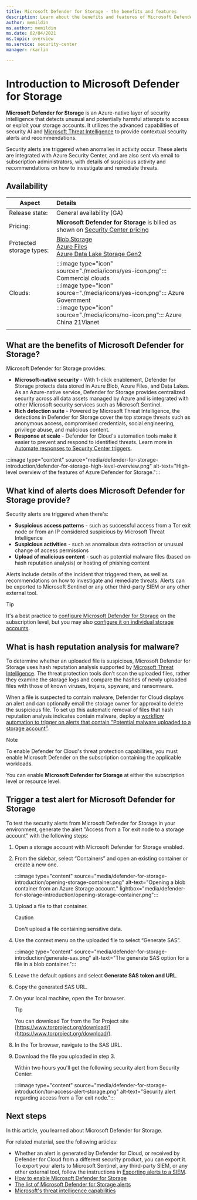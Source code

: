 ```yaml
---
title: Microsoft Defender for Storage - the benefits and features 
description: Learn about the benefits and features of Microsoft Defender for Storage.
author: memildin
ms.author: memildin
ms.date: 02/04/2021
ms.topic: overview
ms.service: security-center
manager: rkarlin

---
```


# Introduction to Microsoft Defender for Storage

**Microsoft Defender for Storage** is an Azure-native layer of security intelligence that detects unusual and potentially harmful attempts to access or exploit your storage accounts. It utilizes the advanced capabilities of security AI and [Microsoft Threat Intelligence](https://go.microsoft.com/fwlink/?linkid=2128684) to provide contextual security alerts and recommendations.

Security alerts are triggered when anomalies in activity occur. These alerts are integrated with Azure Security Center, and are also sent via email to subscription administrators, with details of suspicious activity and recommendations on how to investigate and remediate threats.

## Availability

|Aspect|Details|
|----|:----|
|Release state:|General availability (GA)|
|Pricing:|**Microsoft Defender for Storage** is billed as shown on [Security Center pricing](https://azure.microsoft.com/pricing/details/security-center/)|
|Protected storage types:|[Blob Storage](https://azure.microsoft.com/services/storage/blobs/)<br>[Azure Files](../storage/files/storage-files-introduction.md)<br>[Azure Data Lake Storage Gen2](../storage/blobs/data-lake-storage-introduction.md)|
|Clouds:|:::image type="icon" source="./media/icons/yes-icon.png"::: Commercial clouds<br>:::image type="icon" source="./media/icons/yes-icon.png"::: Azure Government<br>:::image type="icon" source="./media/icons/no-icon.png"::: Azure China 21Vianet|
|||


## What are the benefits of Microsoft Defender for Storage?

Microsoft Defender for Storage provides:

- **Microsoft-native security** - With 1-click enablement, Defender for Storage protects data stored in Azure Blob, Azure Files, and Data Lakes. As an Azure-native service, Defender for Storage provides centralized security across all data assets managed by Azure and is integrated with other Microsoft security services such as Microsoft Sentinel.
- **Rich detection suite** - Powered by Microsoft Threat Intelligence, the detections in Defender for Storage cover the top storage threats such as anonymous access, compromised credentials, social engineering, privilege abuse, and malicious content.
- **Response at scale** - Defender for Cloud's automation tools make it easier to prevent and respond to identified threats. Learn more in [Automate responses to Security Center triggers](workflow-automation.md).

:::image type="content" source="media/defender-for-storage-introduction/defender-for-storage-high-level-overview.png" alt-text="High-level overview of the features of Azure Defender for Storage.":::


## What kind of alerts does Microsoft Defender for Storage provide?

Security alerts are triggered when there's:

- **Suspicious access patterns** - such as successful access from a Tor exit node or from an IP considered suspicious by Microsoft Threat Intelligence
- **Suspicious activities** - such as anomalous data extraction or unusual change of access permissions
- **Upload of malicious content** - such as potential malware files (based on hash reputation analysis) or hosting of phishing content

Alerts include details of the incident that triggered them, as well as recommendations on how to investigate and remediate threats. Alerts can be exported to Microsoft Sentinel or any other third-party SIEM or any other external tool.

> [!TIP]
> It's a best practice to [configure Microsoft Defender for Storage](../storage/common/azure-defender-storage-configure.md?tabs=azure-security-center) on the subscription level, but you may also [configure it on individual storage accounts](../storage/common/azure-defender-storage-configure.md?tabs=azure-portal).


## What is hash reputation analysis for malware?

To determine whether an uploaded file is suspicious, Microsoft Defender for Storage uses hash reputation analysis supported by [Microsoft Threat Intelligence](https://go.microsoft.com/fwlink/?linkid=2128684). The threat protection tools don’t scan the uploaded files, rather they examine the storage logs and compare the hashes of newly uploaded files with those of known viruses, trojans, spyware, and ransomware. 

When a file is suspected to contain malware, Defender for Cloud displays an alert and can optionally email the storage owner for approval to delete the suspicious file. To set up this automatic removal of files that hash reputation analysis indicates contain malware, deploy a [workflow automation to trigger on alerts that contain "Potential malware uploaded to a storage account”](https://techcommunity.microsoft.com/t5/azure-security-center/how-to-respond-to-potential-malware-uploaded-to-azure-storage/ba-p/1452005).

> [!NOTE]
> To enable Defender for Cloud's threat protection capabilities, you must enable Microsoft Defender on the subscription containing the applicable workloads.
>
> You can enable **Microsoft Defender for Storage** at either the subscription level or resource level.

## Trigger a test alert for Microsoft Defender for Storage

To test the security alerts from Microsoft Defender for Storage in your environment, generate the alert "Access from a Tor exit node to a storage account" with the following steps:

1. Open a storage account with Microsoft Defender for Storage enabled.
1. From the sidebar, select “Containers” and open an existing container or create a new one.

    :::image type="content" source="media/defender-for-storage-introduction/opening-storage-container.png" alt-text="Opening a blob container from an Azure Storage account." lightbox="media/defender-for-storage-introduction/opening-storage-container.png":::

1. Upload a file to that container.

    > [!CAUTION]
    > Don't upload a file containing sensitive data.

1. Use the context menu on the uploaded file to select “Generate SAS”.

    :::image type="content" source="media/defender-for-storage-introduction/generate-sas.png" alt-text="The generate SAS option for a file in a blob container.":::

1. Leave the default options and select **Generate SAS token and URL**.

1. Copy the generated SAS URL.

1. On your local machine, open the Tor browser.

    > [!TIP]
    > You can download Tor from the Tor Project site [https://www.torproject.org/download/](https://www.torproject.org/download/).

1. In the Tor browser, navigate to the SAS URL.

1. Download the file you uploaded in step 3.

    Within two hours you'll get the following security alert from Security Center:

    :::image type="content" source="media/defender-for-storage-introduction/tor-access-alert-storage.png" alt-text="Security alert regarding access from a Tor exit node.":::

## Next steps

In this article, you learned about Microsoft Defender for Storage.

For related material, see the following articles: 

- Whether an alert is generated by Defender for Cloud, or received by Defender for Cloud from a different security product, you can export it. To export your alerts to Microsoft Sentinel, any third-party SIEM, or any other external tool, follow the instructions in [Exporting alerts to a SIEM](continuous-export.md).
- [How to enable Microsoft Defender for Storage](../storage/common/azure-defender-storage-configure.md)
- [The list of Microsoft Defender for Storage alerts](alerts-reference.md#alerts-azurestorage)
- [Microsoft's threat intelligence capabilities](https://go.microsoft.com/fwlink/?linkid=2128684)
